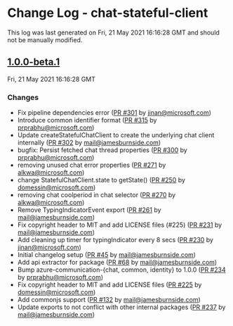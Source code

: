# Change Log - chat-stateful-client

This log was last generated on Fri, 21 May 2021 16:16:28 GMT and should not be manually modified.

<!-- Start content -->

## [1.0.0-beta.1](https://github.com/azure/communication-ui-sdk/tree/chat-stateful-client_v1.0.0-beta.1)

Fri, 21 May 2021 16:16:28 GMT

### Changes

- Fix pipeline dependencies error ([PR #301](https://github.com/azure/communication-ui-sdk/pull/301) by jinan@microsoft.com)
- Introduce common identifier format ([PR #315](https://github.com/azure/communication-ui-sdk/pull/315) by prprabhu@microsoft.com)
- Update createStatefulChatClient to create the underlying chat client internally ([PR #302](https://github.com/azure/communication-ui-sdk/pull/302) by mail@jamesburnside.com)
- bugfix: Persist fetched chat thread properties ([PR #300](https://github.com/azure/communication-ui-sdk/pull/300) by prprabhu@microsoft.com)
- removing unused chat error properties ([PR #271](https://github.com/azure/communication-ui-sdk/pull/271) by alkwa@microsoft.com)
- change StatefulChatClient.state to getState() ([PR #250](https://github.com/azure/communication-ui-sdk/pull/250) by domessin@microsoft.com)
- removing chat coolperiod in chat selector ([PR #270](https://github.com/azure/communication-ui-sdk/pull/270) by alkwa@microsoft.com)
- Remove TypingIndicatorEvent export ([PR #261](https://github.com/azure/communication-ui-sdk/pull/261) by mail@jamesburnside.com)
- Fix copyright header to MIT and add LICENSE files (#225) ([PR #231](https://github.com/azure/communication-ui-sdk/pull/231) by mail@jamesburnside.com)
- Add cleaning up timer for typingIndicator every 8 secs ([PR #230](https://github.com/azure/communication-ui-sdk/pull/230) by jinan@microsoft.com)
- Initial changelog setup ([PR #45](https://github.com/azure/communication-ui-sdk/pull/45) by mail@jamesburnside.com)
- Add api extractor for package ([PR #68](https://github.com/azure/communication-ui-sdk/pull/68) by mail@jamesburnside.com)
- Bump azure-communication-{chat, common, identity} to 1.0.0 ([PR #234](https://github.com/azure/communication-ui-sdk/pull/234) by prprabhu@microsoft.com)
- Fix copyright header to MIT and add LICENSE files ([PR #225](https://github.com/azure/communication-ui-sdk/pull/225) by domessin@microsoft.com)
- Add commonjs support ([PR #132](https://github.com/azure/communication-ui-sdk/pull/132) by mail@jamesburnside.com)
- Update exports to not conflict with other internal packages ([PR #237](https://github.com/azure/communication-ui-sdk/pull/237) by mail@jamesburnside.com)
